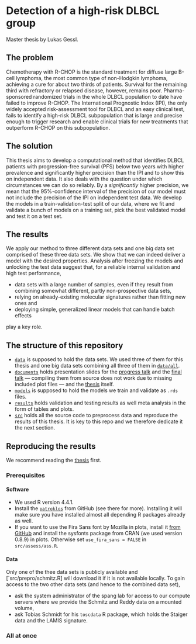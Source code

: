 # Detection of a high-risk DLBCL group

Master thesis by Lukas Gessl.

## The problem

Chemotherapy with R-CHOP is the standard treatment for diffuse large B-cell lymphoma, 
the most common type of non-Hodgkin lymphoma, achieving a cure for about two thirds of 
patients. Survival for the remaining third with refractory or relapsed disease, however, 
remains poor. Pharma-sponsored randomized trials in the whole DLBCL population to date have 
failed to improve R-CHOP. The International Prognostic Index (IPI), the only widely accepted 
risk-assessment tool for DLBCL and an easy clinical test, fails to identify 
a high-risk DLBCL subpopulation that is 
large and precise enough to trigger research and enable clinical trials for new treatments 
that outperform R-CHOP on this subpopulation. 

## The solution

This thesis aims to develop a computational method that identifies DLBCL patients with 
progression-free survival (PFS) below two years with higher prevalence and significantly 
higher precision than the IPI and to show this on independent data. It also deals with the 
question under which circumstances we can do so reliably. By a *significantly* higher precision, 
we mean that the 95%-confidence interval of the precision of our model must not include the 
precision of the IPI on independent test data. We develop the models in a train-validation-test 
split of our data, where we fit and validate a bunch of models on a training set, pick the best 
validated model and test it on a test set.

## The results

We apply our method to three different data sets and one big data set comprised of these three 
data sets. We show that we can indeed deliver a model with the desired properties. Analysis after 
freezing the models and unlocking the test data suggest that, for a reliable internal 
validation and high test performance, 

- data sets with a large number of samples, even if they result from combining somewhat different, 
  partly non-prospective data sets, 
- relying on already-existing molecular signatures rather than fitting new ones and 
- deploying simple, generalized linear models that can handle batch effects 

play a key role.

## The structure of this repository

- [`data`](data) is supposed to hold the data sets. We used three of them for this thesis and one 
    big data sets combining all three of them in [`data/all`](data/all).
- [`documents`](documents) holds presentation slides for the 
    [progress talk](documents/progress-report/main.pdf) and the 
    [final talk](documents/final-talk/) — compiling them from source does not work due to missing 
    included plot files — and the [thesis](documents/thesis/main.pdf) itself.
- [`models`](models) is supposed to hold the models we train and validate as `.rds` files.
- [`results`](results) holds validation and testing results as well meta analysis in the form of 
    tables and plots.
- [`src`](src) holds all the source code to preprocess data and reproduce the results of this 
    thesis. It is key to this repo and we therefore dedicate it the next section.
 
## Reproducing the results

We recommend reading the [thesis](documents/thesis/main.pdf) first.

### Prerequisites

#### Software

- We used R version 4.4.1.
- Install the [`patroklos`](https://github.com/lgessl/patroklos) from GitHub (see there for more).
  Installing it will make sure you have installed almost all depending R packages already as well.
- If you want to use the Fira Sans font by Mozilla 
    in plots, install it [from GitHub](https://github.com/mozilla/Fira/tree/master/ttf) and install 
    the sysfonts package from CRAN (we used version 0.8.9) in plots. Otherwise set 
    `use_fira_sans = FALSE` in `src/assess/ass.R`.

#### Data

Only one of the thee data sets is publicly available and [`src/prepro/schmitz.R] will download it 
if it is not available locally. To gain access to the two other data sets (and hence to the 
combined data set), 

- ask the system administrator of the spang lab for access to our compute servers where we provide 
  the Schmitz and Reddy data on a mounted volume,
- ask Tobias Schmidt for his `toscdata` R package, which holds the Staiger data and the LAMIS 
  signature.


### All at once